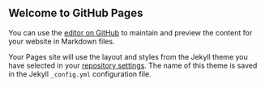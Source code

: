 ## Welcome to GitHub Pages

You can use the [editor on GitHub](https://github.com/gehleao/html-css/edit/gh-pages/index.md) to maintain and preview the content for your website in Markdown files.

Your Pages site will use the layout and styles from the Jekyll theme you have selected in your [repository settings](https://github.com/gehleao/html-css/settings/pages). The name of this theme is saved in the Jekyll `_config.yml` configuration file.


